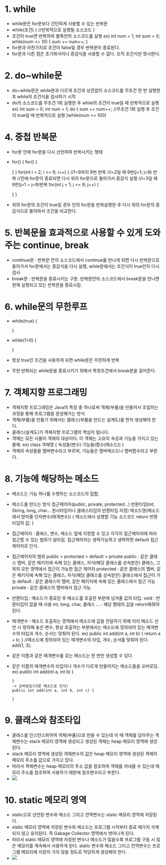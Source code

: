 # 1. while
- while문은 for문보다 간단하게 사용할 수 있는 반복문
- while(조건) {
    //반복적으로 실행될 소스코드
}
- 조건이 true면 반복하여 블록안의 소스코드를 실행
  ex) int num = 1;
      int sum = 0;
      while(num <= 10) {
        sum += num++;
      }
- for문과 마찬가지로 조건이 false일 경우 반복문이 종료된다.
- for문과 다른 점은 초기화식이나 증감식을 사용할 수 없다. 오직 조건식만 명시한다.

# 2. do~while문
- do~while문은 while문과 다르게 조건과 상관없이 소스코드를 무조건 한 번 실행한 후 while의 조건식을 검사하기 시작
- do의 소스코드를 무조건 1회 실행한 후 while의 조건이 true일 때 반복적으로 실행
  ex) int sum = 0;
      int num = 1;
      do {
        sum += num++; //무조건 1회 실행 후 조건이 true일 때 반복적으로 실행
      }while(num <= 100)

# 4. 중첩 반복문
- for문 안에 for문을 다시 선언하여 반복시키는 형태
- for() {
    for() {

    }
  }
  for(int i = 2; i <= 9; i++) {
    //1~9까지 9번 반복
    //i=2일 때 9번(j=1; j=9) 반복
    //안에 for문이 종료되면 다시 위의 for문으로 돌아가서 증감식 실행
    //i=3일 때 9번(j=1 ~ j=9)반복
    for(int j = 1; j <= 9; j++) {

    }
  }
- 위의 for문의 조건이 true일 경우 안의 for문을 반복실행한 후 다시 위의 for문의 증감식으로 돌아와서 조건을 비교한다.

# 5. 반복문을 효과적으로 사용할 수 있게 도와주는 continue, break
- continue문 : 반복문 안의 소스코드에서 continue를 만나게 되면 다시 반복문으로 돌아가서 for문에서는 증감식을 다시 실행, while문에서는 조건식이 true인지 다시 검사
- break문 : 반복문을 종료시키는 구문. 반복문안의 소스코드에서 break문을 만나면 현재 실행되고 있는 반복문을 종료시킴.

# 6. while문의 무한루프
- while(true) {

  }
- while(1>0) {

  }
- 항상 true인 조건을 사용하게 되면 while문은 무한하게 반복
- 무한 반복되는 while문을 종료시키기 위해서 특정조건에서 break문을 걸어준다.


# 7. 객체지향 프로그래밍
- 객체지향 프로그래밍은 Java의 특징 중 하나로써 객체(부품)을 만들어서 조립하는 과정을 통해 프로그램을 완성해가는 방식
- 객체(부품)을 만들기 위해서는 클래스(부품을 만드는 설계도)를 먼저 생성해야 한다.
- 클래스(설계도)가 객체지향 프로그램의 핵심이 됩니다.
- 객체는 모든 사물이 객체의 대상이다. 이 객체는 고유의 속성과 기능을 가지고 있는 물체.
  ex) class 객체명 {
        속성들(변수)
        기능들(함수(메소드))
      }
- 객체의 속성들을 멤버변수라고 부르며, 기능들은 멤버메소드나 멤버함수라고 부른다.

# 8. 기능에 해당하는 메소드
- 메소드는 기능 하나를 수행하는 소스코드의 집합.
- 메소드를 만드는 방식
  접근제어자(public, private, protected...) 반환타임(int, String, long, char... 원시타입이나 클래스타입의 반환타입 지정) 메소드명(메소드에서 받아줄 인자변수(매개변수)) {
  메소드에서 실행할 기능 소스코드
  return 반환타입의 값;
  }
- 접근제어자 : 클래스, 변수, 메소드 앞에 지정할 수 있고 각각의 접근제어자에 따라 접근할 수 있는 범위가 달라짐. 접근제어자는 생략가능하고 생략하면 default 접근제어자로 인식.
- 접근제어자의 범위
  public > protected > default > private
  public : 같은 클래스 멤버, 같은 패키지에 속해 있는 클래스, 자식(해당 클래스를 상속받은) 클래스, 그 외의 모든 영역에서 접근이 가능한 접근 제어자
  protected : 같은 클래스의 멤버, 같은 패키지에 속해 있는 클래스, 자식(해당 클래스를 상속받은) 클래스에서 접근이 가능
  default : 같은 클래스의 멤버, 같은 패키지에 속해 있는 클래스에서 접근 가능
  private : 같은 클래스의 멤버에서 접근 가능
- 반환타입 : 메소드가 종료된 후 메소드를 호출한 부분에 넘겨줄 값의 타입.
  void : 반환타입이 없을 때 사용
  int, long, char, 클래스 ... : 해당 형태의 값을 return해줘야 된다.
- 매개변수 : 메소드 호출하는 영역에서 메소드에 값을 전달하기 위해 미리 메소드 선언 시 정의해 놓은 변수, 항상 호출하는 부분에서는 메소드에 정의되어 있는 매개변수의
            타입과 개수, 순서는 맞춰야 된다.
  ex) public int add(int a, int b) {
         return a + b;
      }
      //메소드에 정의되어 있는 매개변수의 타입, 개수, 순서를 맞춰야 된다.
      add(1, 3);
- 같은 이름과 같은 매개변수를 갖는 메소드는 한 번만 생성할 수 있다.
- 같은 이름의 매개변수의 타입이나 개수가 다르게 만들어지는 메소드들을 오버로딩.
  ex) public int add(int a, int b) {

      }
      -> 오버로딩(다른 메소드로 인식)
      public int add(int a, int b, int c) {

      }

# 9. 클래스와 참조타입
- 클래스를 인스턴스화하여 객체(부품)으로 만들 수 있는데 이 때 객체를 담아주는 객체변수는 stack 메모리 영역에 생성되고 생성된 객체는 heap 메모리 영역에 생성된다.
- stack 메모리 영역에 생성된 객체변수의 값은 heap 메모리 영역에 생성된 객체의 메모리 주소를 값으로 가지고 있다.
- 따라서 객체변수는 heap 메모리의 주소 값을 참조하여 객체를 꺼내올 수 있는데 메모리 주소를 참조하여 사용하기 때문에 참조변수라고 부른다.
-  <img src="images/heap메모리와 참조변수.jpg">

# 10. static 메모리 영역
- static으로 선언된 변수와 메소드 그리고 전역변수는 static 메모리 영역에 저장된다.
- static 메모리 영역에 저장된 변수와 메소드는 프로그램 시작부터 종료 때가지 삭제되지 않고 유지된다. 즉 Gabage Collector 영역에서 벗어나게 된다.
- 따라서 static 메모리 영역에 저장된 변수나 메소드가 많을수록 프로그램 구동 시 많은 메모리를 계속해서 사용하게 된다. 
  static 변수와 메소드 그리고 전역변수는 프로그램 메모리에 지장이 가지 않을 정도로 적당하게 생성해야 한다.
-  <img src="images/static메모리.jpg">